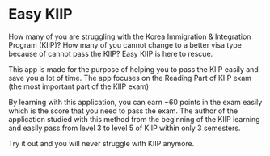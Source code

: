 # Easy KIIP

How many of you are struggling with the Korea Immigration & Integration Program (KIIP)?
How many of you cannot change to a better visa type because of cannot pass the KIIP?
Easy KIIP is here to rescue.

This app is made for the purpose of helping you to pass the KIIP easily and save you a lot of time.
The app focuses on the Reading Part of KIIP exam (the most important part of the KIIP exam)

By learning with this application, you can earn ~60 points in the exam easily which is the score that you need to pass the exam.
The author of the application studied with this method from the beginning of the KIIP learning and easily pass from level 3 to level 5 of KIIP within only 3 semesters.

Try it out and you will never struggle with KIIP anymore.
